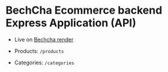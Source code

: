 # BechCha Ecommerce backend Express Application (API)
- Live on [Bechcha render](https://bechcha-ecommerce.onrender.com/api/)

- Products: ```/products```
- Categories: ```/categories```
